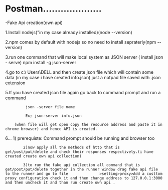# Postman....................
-Fake Api creation(own api)

1.Install nodejs("in my case already installed)(node --version)

2.npm comes by default with nodejs so no need to install sepraterly(npm --version)



3.run one command that will make local system as JSON server  ( install json - serve)
                npm install -g json-server

4.go to c:\\ Users\DELL  and then create json file which will contain some data (in my case i have created info.json) just a notpad file saved with .json extension


5.If you have created json file again go back to command prompt and run a command 


             json -server file name  
                 
             Ex; json-server info.json  
    
        (when file will get open copy the resource address and paste it in chrome browser) and hence API is created.

6... 
            1)
            prerequiste: Command prompt should be running and browser too

            2)now apply all the methods of http that is get/post/put/delete and check their responses respectively.(i have created create own api collection)
               
            3)to run the fake api collection all command that is get/post/put/delete together in the runner window drag fake api file to the runner and go to file              >setting>proxy>Add a custtom proxy configuration check it and then change address to 127.0.0.1:3000 and then uncheck it and than run create own api .
